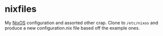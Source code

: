 nixfiles
========

My [NixOS][] configuration and assorted other crap. Clone to `/etc/nixos` and
produce a new configuration.nix file based off the example ones.

[NixOS]: https://nixos.org
